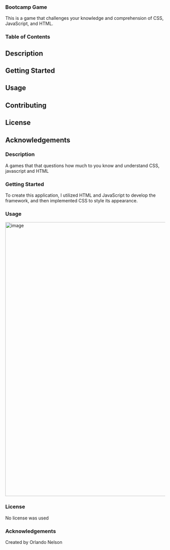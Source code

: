 ### Bootcamp Game
This is a game that challenges your knowledge and comprehension of CSS, JavaScript, and HTML.

 ### Table of Contents

## Description
## Getting Started
## Usage
## Contributing
## License
## Acknowledgements

### Description
 A games that that questions how much to you know and understand CSS, javascript and HTML

### Getting Started
To create this application, I utilized HTML and JavaScript to develop the framework, and then implemented CSS to style its appearance.

### Usage
<img width="860" alt="image" src="https://user-images.githubusercontent.com/113787078/229376901-f85db1d3-388f-491f-b923-d801090391a2.png">



### License
No license was used 

### Acknowledgements

Created by Orlando Nelson 

